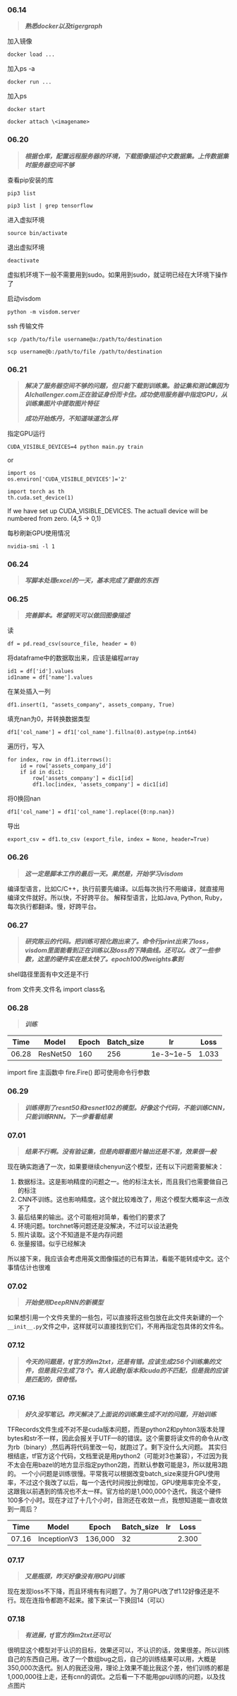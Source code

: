### 06.14

> ***熟悉docker以及tigergraph***

加入镜像
```
docker load ...
```

加入ps -a
```
docker run ...
```

加入ps
```
docker start
```
```
docker attach \<imagename>
```

### 06.20

> ***根据仓库，配置远程服务器的环境，下载图像描述中文数据集。上传数据集时服务器空间不够***

查看pip安装的库

```
pip3 list
```

```
pip3 list | grep tensorflow
```

进入虚拟环境

```
source bin/activate
```

退出虚拟环境

```
deactivate
```

虚拟机环境下一般不需要用到sudo。如果用到sudo，就证明已经在大环境下操作了

启动visdom

```
python -m visdom.server
```

ssh 传输文件

```
scp /path/to/file username@a:/path/to/destination
```

```
scp username@b:/path/to/file /path/to/destination
```


### 06.21

> ***解决了服务器空间不够的问题，但只能下载到训练集。验证集和测试集因为AIchallenger.com正在验证身份而卡住。成功使用服务器中指定GPU，从训练集图片中提取图片特征***
>
> ***成功开始炼丹，不知道味道怎么样***

指定GPU运行

```
CUDA_VISIBLE_DEVICES=4 python main.py train
```

or

```
import os
os.environ['CUDA_VISIBLE_DEVICES']='2'
```

```
import torch as th
th.cuda.set_device(1)
```

If we have set up CUDA_VISIBLE_DEVICES. The actuall device will be numbered from zero. (4,5 -> 0,1)

每秒刷新GPU使用情况

```
nvidia-smi -l 1
```

### 06.24

> ***写脚本处理excel的一天，基本完成了要做的东西***

### 06.25

> ***完善脚本。希望明天可以做回图像描述***

读

```
df = pd.read_csv(source_file, header = 0)
```

将dataframe中的数据取出来，应该是编程array

```
id1 = df['id'].values
id1name = df['name'].values
```

在某处插入一列

```
df1.insert(1, "assets_company", assets_company, True)
```

填充nan为0，并转换数据类型

```
df1['col_name'] = df1['col_name'].fillna(0).astype(np.int64)
```

遍历行，写入

```
for index, row in df1.iterrows():
    id = row['assets_company_id']
    if id in dic1:
        row['assets_company'] = dic1[id]
        df1.loc[index, 'assets_company'] = dic1[id]
```

将0换回nan

```
df1['col_name'] = df1['col_name'].replace({0:np.nan})
```

导出

```
export_csv = df1.to_csv (export_file, index = None, header=True)
```

### 06.26

> ***这一定是脚本工作的最后一天。果然是，开始学习visdom***

编译型语言，比如C/C++，执行前要先编译。以后每次执行不用编译，就直接用编译文件就好。所以快，不好跨平台。
解释型语言，比如Java, Python, Ruby，每次执行都翻译。慢，好跨平台。

### 06.27

> ***研究陈云的代码。把训练可视化跑出来了。命令行print出来了loss，visdom里面能看到正在训练以及loss的下降曲线。还可以。改了一些参数，这里的硬件实在是太快了。epoch100的weights拿到***

shell路径里面有中文还是不行

from 文件夹.文件名 import class名

### 06.28

> ***训练***

|Time|Model|Epoch|Batch_size|lr|Loss|
|--|---|----|---|---|----|
|06.28|ResNet50|160|256|1e-3~1e-5|1.033|

import fire
主函数中
fire.Fire()
即可使用命令行参数

### 06.29

> ***训练得到了resnt50和resnet102的模型。好像这个代码，不能训练CNN，只能训练RNN。下一步看看结果***

### 07.01

> ***结果不行啊。没有验证集，但是肉眼看图片输出还是不准，效果很一般***

现在确实跑通了一次，如果要继续chenyun这个模型，还有以下问题需要解决：

1. 数据标注。这是影响精度的问题之一。他的标注太长，而且我们也需要做自己的标注
2. CNN不训练。这也影响精度。这个就比较难改了，用这个模型大概率这一点改不了
3. 最后结果的输出。这个可能相对简单，看他们的要求了
4. 环境问题。torchnet等问题还是没解决，不过可以设法避免
5. 照片读取。这个不知道是不是内存问题
6. 张量报错。似乎已经解决

所以接下来，我应该会考虑用英文图像描述的已有算法，看能不能转成中文。这个事情估计也很难

### 07.02

> ***开始使用DeepRNN的新模型***

如果想引用一个文件夹里的一些包，可以直接将这些包放在此文件夹新建的一个```__init__.py```文件之中，这样就可以直接找到它们，不用再指定包具体的文件名。

### 07.12

> ***今天的问题是，tf官方的im2txt，还是有错。应该生成256个训练集的文件，但是我只生成了8个。有人说是tf版本和cuda的不匹配，但是我的应该是匹配的，很奇怪。***

### 07.16

> ***好久没写笔记。昨天解决了上面说的训练集生成不对的问题，开始训练***

TFRecords文件生成不对不是cuda版本问题，而是python2和pyhton3版本处理bytes和str不一样，因此会报关于UTF—8的错误。这个需要将读文件的命令从r改为rb（binary）,然后再将代码里改一句，就跑过了。剩下没什么大问题。
其实归根结底，tf官方这个代码，文档里说是用python2（可能对3也兼容），不过因为我不太会在用bazel的地方显示指定python2跑，而默认参数可能是3，所以就用3跑的。
一个小问题是训练很慢。平常我可以根据改变batch_size来提升GPU使用率，不过这个我改了以后，每一个迭代时间按比例增加，GPU使用率完全不变，这跟我以前遇到的情况也不太一样。官方给的是1,000,000个迭代，我这个硬件100多个小时。现在才过了十几个小时，目测还在收敛一点，我想知道能一直收敛到一周后？

|Time|Model|Epoch|Batch_size|lr|Loss|
|--|---|----|---|---|----|
|07.16|InceptionV3|136,000|32||2.300|

### 07.17

> ***又是瓶颈，昨天好像没有用GPU训练***

现在发现loss不下降，而且环境有有问题了。为了用GPU改了tf1.12好像还是不行。现在连指令都跑不起来。接下来试一下换回14（可以）

### 07.18

> ***有进展，tf官方的im2txt还可以***

很明显这个模型对于认识的目标，效果还可以，不认识的话，效果很差。所以训练自己的东西自己用。改了一个数组bug之后，自己的训练结果可以用，大概是350,000次迭代。别人的我还没用，理论上效果不能比我这个差，他们训练的都是1,000,000往上走，还有cnn的调优。之后看一下不能用gpu训练的问题，以及找点图片